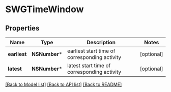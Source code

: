 # SWGTimeWindow

## Properties
Name | Type | Description | Notes
------------ | ------------- | ------------- | -------------
**earliest** | **NSNumber*** | earliest start time of corresponding activity | [optional] 
**latest** | **NSNumber*** | latest start time of corresponding activity | [optional] 

[[Back to Model list]](../README.md#documentation-for-models) [[Back to API list]](../README.md#documentation-for-api-endpoints) [[Back to README]](../README.md)


